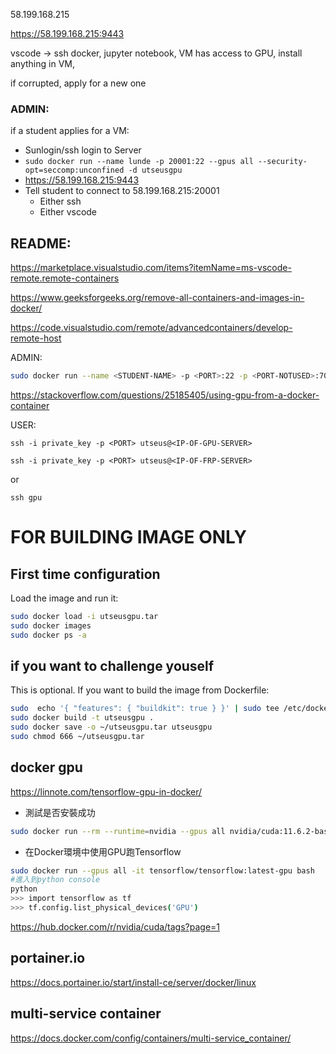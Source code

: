 
58.199.168.215

https://58.199.168.215:9443

vscode -> ssh docker, jupyter notebook, VM has access to GPU, install anything in VM,

if corrupted, apply for a new one

### ADMIN:

if a student applies for a VM:
- Sunlogin/ssh login to Server
-  `sudo docker run --name lunde -p 20001:22 --gpus all --security-opt=seccomp:unconfined -d utseusgpu`
- https://58.199.168.215:9443
- Tell student to connect to 58.199.168.215:20001
    - Either ssh
    - Either vscode

## README:

https://marketplace.visualstudio.com/items?itemName=ms-vscode-remote.remote-containers

https://www.geeksforgeeks.org/remove-all-containers-and-images-in-docker/


https://code.visualstudio.com/remote/advancedcontainers/develop-remote-host


ADMIN:
```bash
sudo docker run --name <STUDENT-NAME> -p <PORT>:22 -p <PORT-NOTUSED>:7000 -p <PORT>:6000 --gpus all --security-opt=seccomp:unconfined -d utseusgpu
```

https://stackoverflow.com/questions/25185405/using-gpu-from-a-docker-container


USER:
```
ssh -i private_key -p <PORT> utseus@<IP-OF-GPU-SERVER> 
```
```
ssh -i private_key -p <PORT> utseus@<IP-OF-FRP-SERVER> 
```
or
```
ssh gpu
```


# FOR BUILDING IMAGE ONLY

## First time configuration

Load the image and run it:
```bash
sudo docker load -i utseusgpu.tar
sudo docker images
sudo docker ps -a
```

## if you want to challenge youself

This is optional. If you want to build the image from Dockerfile:

```bash
sudo  echo '{ "features": { "buildkit": true } }' | sudo tee /etc/docker/daemon.json && sudo service docker restart
sudo docker build -t utseusgpu .
sudo docker save -o ~/utseusgpu.tar utseusgpu
sudo chmod 666 ~/utseusgpu.tar
```

## docker gpu

https://linnote.com/tensorflow-gpu-in-docker/

- 測試是否安裝成功
```bash
sudo docker run --rm --runtime=nvidia --gpus all nvidia/cuda:11.6.2-base-ubuntu20.04 nvidia-smi
```

- 在Docker環境中使用GPU跑Tensorflow
```bash
sudo docker run --gpus all -it tensorflow/tensorflow:latest-gpu bash
#進入到python console
python 
>>> import tensorflow as tf
>>> tf.config.list_physical_devices('GPU')
```

https://hub.docker.com/r/nvidia/cuda/tags?page=1

## portainer.io

https://docs.portainer.io/start/install-ce/server/docker/linux

## multi-service container

https://docs.docker.com/config/containers/multi-service_container/